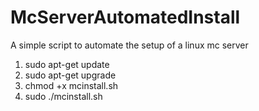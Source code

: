 # McServerAutomatedInstall
A simple script to automate the setup of a linux mc server 
1. sudo apt-get update 
2. sudo apt-get upgrade
3. chmod +x mcinstall.sh
4. sudo ./mcinstall.sh
